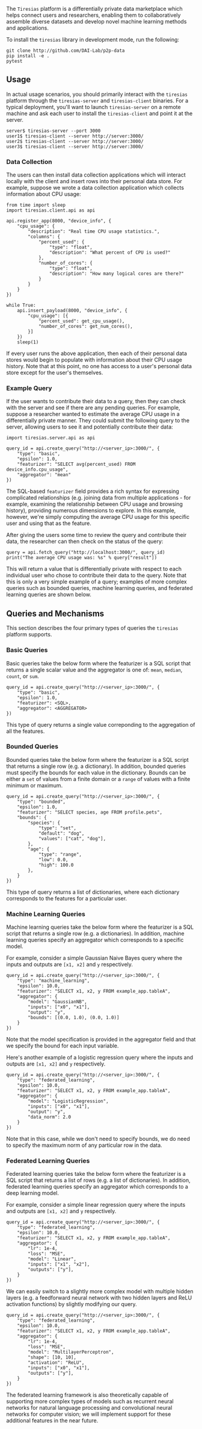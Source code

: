 The `Tiresias` platform is a differentially private data marketplace which 
helps connect users and researchers, enabling them to collaboratively assemble 
diverse datasets and develop novel machine learning methods and applications.

To install the `tiresias` library in development mode, run the following:

    git clone http://github.com/DAI-Lab/p2p-data
    pip install -e .
    pytest

## Usage
In actual usage scenarios, you should primarily interact with the `tiresias` 
platform through the `tiresias-server` and `tiresias-client` binaries. For a 
typical deployment, you'll want to launch `tiresias-server` on a remote machine 
and ask each user to install the `tiresias-client` and point it at the server.

    server$ tiresias-server --port 3000
    user1$ tiresias-client --server http://server:3000/
    user2$ tiresias-client --server http://server:3000/
    user3$ tiresias-client --server http://server:3000/

### Data Collection
The users can then install data collection applications which will interact
locally with the client and insert rows into their personal data store. For 
example, suppose we wrote a data collection application which collects 
information about CPU usage:

```
from time import sleep
import tiresias.client.api as api

api.register_app(8000, "device_info", {
    "cpu_usage": {
        "description": "Real time CPU usage statistics.",
        "columns": {
            "percent_used": {
                "type": "float", 
                "description": "What percent of CPU is used?"
            },
            "number_of_cores": {
                "type": "float", 
                "description": "How many logical cores are there?"
            }
        }
    }
})

while True:
    api.insert_payload(8000, "device_info", {
        "cpu_usage": [{
            "percent_used": get_cpu_usage(),
            "number_of_cores": get_num_cores(),
        }]
    })
    sleep(1)
```

If every user runs the above application, then each of their personal data 
stores would begin to populate with information about their CPU usage history.
Note that at this point, no one has access to a user's personal data store 
except for the user's themselves.

### Example Query
If the user wants to contribute their data to a query, then they can check 
with the server and see if there are any pending queries. For example, suppose
a researcher wanted to estimate the average CPU usage in a differentially 
private manner. They could submit the following query to the server, allowing
users to see it and potentially contribute their data:

```
import tiresias.server.api as api

query_id = api.create_query("http://<server_ip>:3000/", {
    "type": "basic",
    "epsilon": 1.0,
    "featurizer": "SELECT avg(percent_used) FROM device_info.cpu_usage",
    "aggregator": "mean"
})
```

The SQL-based `featurizer` field provides a rich syntax for expressing 
complicated relationships (e.g. joining data from multiple applications - 
for example, examining the relationship between CPU usage and browsing 
history), providing numerous dimensions to explore. In this example, however,
we're simply computing the average CPU usage for this specific user and
using that as the feature.

After giving the users some time to review the query and contribute their
data, the researcher can then check on the status of the query:

```
query = api.fetch_query("http://localhost:3000/", query_id)
print("The average CPU usage was: %s" % query["result"])
```

This will return a value that is differentially private with respect to
each individual user who chose to contribute their data to the query. Note
that this is only a very simple example of a query; examples of more complex 
queries such as bounded queries, machine learning queries, and federated 
learning queries are shown below.

## Queries and Mechanisms
This section describes the four primary types of queries the `tiresias` 
platform supports.

### Basic Queries
Basic queries take the below form where the featurizer is a SQL script that 
returns a single scalar value and the aggregator is one of: `mean`, `median`, 
`count`, or `sum`.

```
query_id = api.create_query("http://<server_ip>:3000/", {
    "type": "basic",
    "epsilon": 1.0,
    "featurizer": <SQL>,
    "aggregator": <AGGREGATOR>
})
```

This type of query returns a single value correponding to the aggregation 
of all the features.

### Bounded Queries
Bounded queries take the below form where the featurizer is a SQL script that 
returns a single row (e.g. a dictionary). In addition, bounded queries must 
specify the bounds for each value in the dictionary. Bounds can be either a 
`set` of values from a finite domain or a `range` of values with a finite 
minimum or maximum.

```
query_id = api.create_query("http://<server_ip>:3000/", {
    "type": "bounded",
    "epsilon": 1.0,
    "featurizer": "SELECT species, age FROM profile.pets",
    "bounds": {
        "species": {
            "type": "set", 
            "default": "dog",
            "values": ["cat", "dog"], 
        },
        "age": {
            "type": "range", 
            "low": 0.0, 
            "high": 100.0
        },
    }
})
```

This type of query returns a list of dictionaries, where each dictionary 
corresponds to the features for a particular user.

### Machine Learning Queries
Machine learning queries take the below form where the featurizer is a SQL 
script that returns a single row (e.g. a dictionaries). In addition, machine 
learning queries specify an aggregator which corresponds to a specific model.

For example, consider a simple Gaussian Naive Bayes query where the inputs and
outputs are `[x1, x2]` and `y` respectively.
```
query_id = api.create_query("http://<server_ip>:3000/", {
    "type": "machine_learning",
    "epsilon": 10.0,
    "featurizer": "SELECT x1, x2, y FROM example_app.tableA",
    "aggregator": {
        "model": "GaussianNB",
        "inputs": ["x0", "x1"],
        "output": "y",
        "bounds": [(0.0, 1.0), (0.0, 1.0)]
    }
})
```
Note that the model specification is provided in the aggregator field and that
we specify the bound for each input variable.

Here's another example of a logistic regression query where the inputs and
outputs are `[x1, x2]` and `y` respectively.
```
query_id = api.create_query("http://<server_ip>:3000/", {
    "type": "federated_learning",
    "epsilon": 10.0,
    "featurizer": "SELECT x1, x2, y FROM example_app.tableA",
    "aggregator": {
        "model": "LogisticRegression",
        "inputs": ["x0", "x1"],
        "output": "y",
        "data_norm": 2.0
    }
})
```
Note that in this case, while we don't need to specify bounds, we do need to 
specify the maximum norm of any particular row in the data.

### Federated Learning Queries
Federated learning queries take the below form where the featurizer is a SQL 
script that returns a list of rows (e.g. a list of dictionaries). In addition, 
federated learning queries specify an aggregator which corresponds to a deep
learning model.

For example, consider a simple linear regression query where the inputs and
outputs are `[x1, x2]` and `y` respectively.
```
query_id = api.create_query("http://<server_ip>:3000/", {
    "type": "federated_learning",
    "epsilon": 10.0,
    "featurizer": "SELECT x1, x2, y FROM example_app.tableA",
    "aggregator": {
        "lr": 1e-4,
        "loss": "MSE",
        "model": "Linear",
        "inputs": ["x1", "x2"],
        "outputs": ["y"],
    }
})
```

We can easily switch to a slightly more complex model with multiple hidden 
layers (e.g. a feedforward neural network with two hidden layers and ReLU
activation functions) by slightly modifying our query.
```
query_id = api.create_query("http://<server_ip>:3000/", {
    "type": "federated_learning",
    "epsilon": 10.0,
    "featurizer": "SELECT x1, x2, y FROM example_app.tableA",
    "aggregator": {
        "lr": 1e-4,
        "loss": "MSE",
        "model": "MultilayerPerceptron",
        "shape": [10, 10],
        "activation": "ReLU",
        "inputs": ["x0", "x1"],
        "outputs": ["y"],
    }
})
```

The federated learning framework is also theoretically capable of supporting 
more complex types of models such as recurrent neural networks for natural 
language processing and convolutional neural networks for computer vision; we
will implement support for these additional features in the near future.
